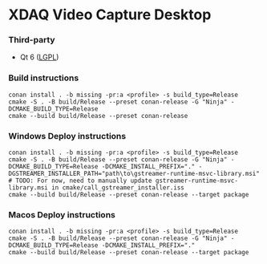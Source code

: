 # XDAQ Video Capture Desktop

### Third-party

* Qt 6 ([LGPL](http://doc.qt.io/qt-6/lgpl.html))

### Build instructions
    conan install . -b missing -pr:a <profile> -s build_type=Release
    cmake -S . -B build/Release --preset conan-release -G "Ninja" -DCMAKE_BUILD_TYPE=Release
    cmake --build build/Release --preset conan-release

### Windows Deploy instructions
    conan install . -b missing -pr:a <profile> -s build_type=Release
    cmake -S . -B build/Release --preset conan-release -G "Ninja" -DCMAKE_BUILD_TYPE=Release -DCMAKE_INSTALL_PREFIX="." -DGSTREAMER_INSTALLER_PATH="path\to\gstreamer-runtime-msvc-library.msi"
    # TODO: For now, need to manually update gstreamer-runtime-msvc-library.msi in cmake/call_gstreamer_installer.iss
    cmake --build build/Release --preset conan-release --target package

### Macos Deploy instructions
    conan install . -b missing -pr:a <profile> -s build_type=Release
    cmake -S . -B build/Release --preset conan-release -G "Ninja" -DCMAKE_BUILD_TYPE=Release -DCMAKE_INSTALL_PREFIX="."
    cmake --build build/Release --preset conan-release --target package